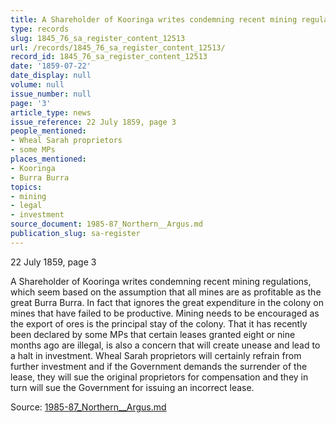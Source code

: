 ```yaml
---
title: A Shareholder of Kooringa writes condemning recent mining regulations
type: records
slug: 1845_76_sa_register_content_12513
url: /records/1845_76_sa_register_content_12513/
record_id: 1845_76_sa_register_content_12513
date: '1859-07-22'
date_display: null
volume: null
issue_number: null
page: '3'
article_type: news
issue_reference: 22 July 1859, page 3
people_mentioned:
- Wheal Sarah proprietors
- some MPs
places_mentioned:
- Kooringa
- Burra Burra
topics:
- mining
- legal
- investment
source_document: 1985-87_Northern__Argus.md
publication_slug: sa-register
---
```


22 July 1859, page 3

A Shareholder of Kooringa writes condemning recent mining regulations, which seem based on the assumption that all mines are as profitable as the great Burra Burra.  In fact that ignores the great expenditure in the colony on mines that have failed to be productive.  Mining needs to be encouraged as the export of ores is the principal stay of the colony.  That it has recently been declared by some MPs that certain leases granted eight or nine months ago are illegal, is also a concern that will create unease and lead to a halt in investment.  Wheal Sarah proprietors will certainly refrain from further investment and if the Government demands the surrender of the lease, they will sue the original proprietors for compensation and they in turn will sue the Government for issuing an incorrect lease.

Source: [1985-87_Northern__Argus.md](/downloads/markdown/1985-87_Northern__Argus.md)
